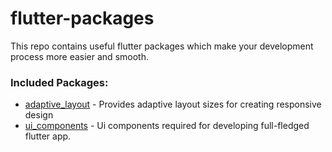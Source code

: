 # flutter-packages
This repo contains useful flutter packages which make your development process more easier and smooth.

### Included Packages:
- [adaptive_layout](adaptive_layout) - Provides adaptive layout sizes for creating responsive design
- [ui_components](ui_components) - Ui components required for developing full-fledged flutter app.
